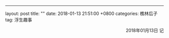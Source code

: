 ---
layout: post
title: ""
date: 2018-01-13 21:51:00 +0800
categories: 樵林后子
tag: 浮生趣事




<p align="right">2018年01月13日 记</p>
